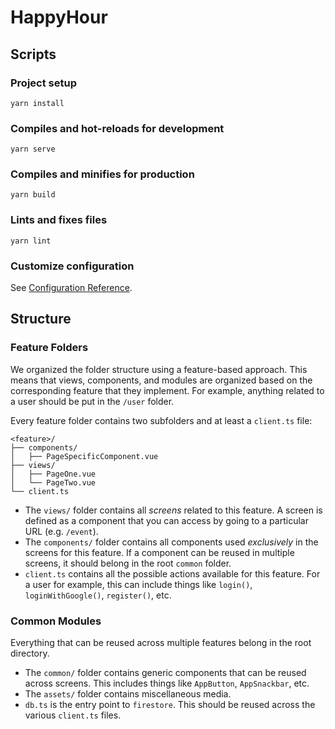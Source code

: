 # HappyHour

## Scripts

### Project setup

```
yarn install
```

### Compiles and hot-reloads for development

```
yarn serve
```

### Compiles and minifies for production

```
yarn build
```

### Lints and fixes files

```
yarn lint
```

### Customize configuration

See [Configuration Reference](https://cli.vuejs.org/config/).

## Structure

### Feature Folders

We organized the folder structure using a feature-based approach. This means that views, components, and modules are organized based on the corresponding feature that they implement. For example, anything related to a user should be put in the `/user` folder.

Every feature folder contains two subfolders and at least a `client.ts` file:

```
<feature>/
├── components/
│   ├── PageSpecificComponent.vue
├── views/
│   ├── PageOne.vue
│   └── PageTwo.vue
└── client.ts
```

- The `views/` folder contains all _screens_ related to this feature. A screen is defined as a component that you can access by going to a particular URL (e.g. `/event`).
- The `components/` folder contains all components used _exclusively_ in the screens for this feature. If a component can be reused in multiple screens, it should belong in the root `common` folder.
- `client.ts` contains all the possible actions available for this feature. For a user for example, this can include things like `login()`, `loginWithGoogle()`, `register()`, etc.

### Common Modules

Everything that can be reused across multiple features belong in the root directory.

- The `common/` folder contains generic components that can be reused across screens. This includes things like `AppButton`, `AppSnackbar`, etc.
- The `assets/` folder contains miscellaneous media.
- `db.ts` is the entry point to `firestore`. This should be reused across the various `client.ts` files.

